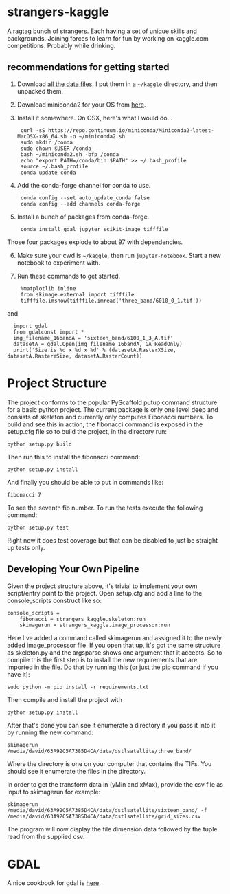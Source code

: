# strangers-kaggle
A ragtag bunch of strangers. Each having a set of unique skills and backgrounds. Joining forces to learn for fun by working on kaggle.com competitions. Probably while drinking.


## recommendations for getting started

1. Download [all the data files](https://www.kaggle.com/c/dstl-satellite-imagery-feature-detection/data).
   I put them in a `~/kaggle` directory, and then unpacked them.

2. Download miniconda2 for your OS from [here](http://conda.pydata.org/miniconda.html).
3. Install it somewhere.  On OSX, here's what I would do...

        curl -sS https://repo.continuum.io/miniconda/Miniconda2-latest-MacOSX-x86_64.sh -o ~/miniconda2.sh
        sudo mkdir /conda
        sudo chown $USER /conda
        bash ~/miniconda2.sh -bfp /conda
        echo "export PATH=/conda/bin:$PATH" >> ~/.bash_profile
        source ~/.bash_profile
        conda update conda

4. Add the conda-forge channel for conda to use.

        conda config --set auto_update_conda false
        conda config --add channels conda-forge

5. Install a bunch of packages from conda-forge.

        conda install gdal jupyter scikit-image tifffile

  Those four packages explode to about 97 with dependencies.

6. Make sure your cwd is `~/kaggle`, then run `jupyter-notebook`.
   Start a new notebook to experiment with.

7. Run these commands to get started.

        %matplotlib inline
        from skimage.external import tifffile
        tifffile.imshow(tifffile.imread('three_band/6010_0_1.tif'))

  and

      import gdal
      from gdalconst import *
      img_filename_16bandA = 'sixteen_band/6100_1_3_A.tif'
      datasetA = gdal.Open(img_filename_16bandA, GA_ReadOnly)
      print('Size is %d x %d x %d' % (datasetA.RasterXSize, datasetA.RasterYSize, datasetA.RasterCount))




# Project Structure

The project conforms to the popular PyScaffold putup command structure for a basic python project.  The current package is only one level deep and consists of skeleton and currently only computes Fibonacci numbers.  To build and see this in action, the fibonacci command is exposed in the setup.cfg file so to build the project, in the directory run:

```
python setup.py build
```

Then run this to install the fibonacci command:

```
python setup.py install
```

And finally you should be able to put in commands like:

```
fibonacci 7
```

To see the seventh fib number.  To run the tests execute the following command:

```
python setup.py test
```

Right now it does test coverage but that can be disabled to just be straight up tests only.

## Developing Your Own Pipeline

Given the project structure above, it's trivial to implement your own script/entry point to the project.  Open setup.cfg and add a line to the console_scripts construct like so:

```
console_scripts =
    fibonacci = strangers_kaggle.skeleton:run
    skimagerun = strangers_kaggle.image_processor:run
```

Here I've added a command called skimagerun and assigned it to the newly added image_processor file.  If you open that up, it's got the same structure as skeleton.py and the argsparse shows one argument that it accepts.  So to compile this the first step is to install the new requirements that are imported in the file.  Do that by running this (or just the pip command if you have it):

```
sudo python -m pip install -r requirements.txt
```

Then compile and install the project with

```
python setup.py install
```

 After that's done you can see it enumerate a directory if you pass it into it by running the new command:

 ```
 skimagerun /media/david/63A92C5A7385D4CA/data/dstlsatellite/three_band/
 ```

 Where the directory is one on your computer that contains the TIFs.  You should see it enumerate the files in the directory.  

 In order to get the transform data in (yMin and xMax), provide the csv file as input to skimagerun for example:

 ```
 skimagerun /media/david/63A92C5A7385D4CA/data/dstlsatellite/sixteen_band/ -f /media/david/63A92C5A7385D4CA/data/dstlsatellite/grid_sizes.csv
 ```

 The program will now display the file dimension data followed by the tuple read from the supplied csv.

 # GDAL

 A nice cookbook for gdal is [here](https://pcjericks.github.io/py-gdalogr-cookbook/raster_layers.html).
